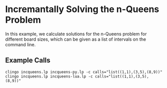 # Incremantally Solving the n-Queens Problem

In this example, we calculate solutions for the n-Queens problem for different
board sizes, which can be given as a list of intervals on the command line.

## Example Calls

    clingo incqueens.lp incqueens-py.lp -c calls="list((1,1),(3,5),(8,9))"
    clingo incqueens.lp incqueens-lua.lp -c calls="list((1,1),(3,5),(8,9))"

